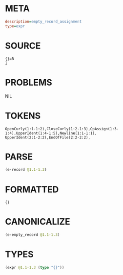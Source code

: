 # META
~~~ini
description=empty_record_assignment
type=expr
~~~
# SOURCE
~~~roc
{}=B
I
~~~
# PROBLEMS
NIL
# TOKENS
~~~zig
OpenCurly(1:1-1:2),CloseCurly(1:2-1:3),OpAssign(1:3-1:4),UpperIdent(1:4-1:5),Newline(1:1-1:1),
UpperIdent(2:1-2:2),EndOfFile(2:2-2:2),
~~~
# PARSE
~~~clojure
(e-record @1.1-1.3)
~~~
# FORMATTED
~~~roc
{}
~~~
# CANONICALIZE
~~~clojure
(e-empty_record @1.1-1.3)
~~~
# TYPES
~~~clojure
(expr @1.1-1.3 (type "{}"))
~~~
